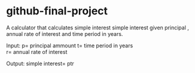 # github-final-project

A calculator that calculates simple interest simple interest  given principal , annual rate of interest  and time period in years.

Input:
p= principal ammount 
t= time period in years  
r= annual rate of interest 

Output:
simple interest= ptr
